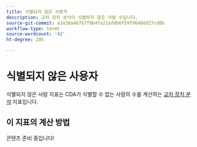 ```yaml
---
title: 식별되지 않은 사용자
description: 교차 장치 분석이 식별하지 않은 사람 수입니다.
source-git-commit: a3a30a4b7b7f9b4fa21af0b6f59f9648dd27cd0b
workflow-type: tm+mt
source-wordcount: '42'
ht-degree: 28%

---
```


# 식별되지 않은 사용자

식별되지 않은 사람 지표는 CDA가 식별할 수 없는 사람의 수를 계산하는 [교차 장치 분석](../cda/overview.md) 지표입니다.

## 이 지표의 계산 방법

콘텐츠 준비 중입니다!
